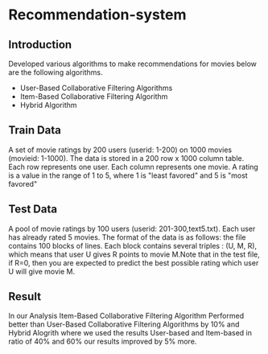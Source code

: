 # Recommendation-system

## Introduction
Developed various algorithms to make recommendations for movies below are the following algorithms.
*  User-Based Collaborative Filtering Algorithms
*  Item-Based Collaborative Filtering Algorithm 
*  Hybrid Algorithm

## Train Data
A set of movie ratings by 200 users (userid: 1-200) on 1000 movies (movieid: 1-1000). The data is stored in a 200 row x 1000 column table. Each row represents one user. Each column represents one movie. A rating is a value in the range of 1 to 5, where 1 is "least favored" and 5 is "most favored"

## Test Data
A pool of movie ratings by 100 users (userid: 201-300,text5.txt). Each user has already rated 5 movies. The format of the data is as follows: the file contains 100 blocks of lines. Each block contains several triples : (U, M, R), which means that user U gives R points to movie M.Note that in the test file, if R=0, then you are expected to predict the best possible rating which user U will give movie M.

## Result
In our Analysis Item-Based Collaborative Filtering Algorithm Performed better than User-Based Collaborative Filtering Algorithms by 10% and Hybrid Alogrith where we used the results User-based and Item-based in ratio of 40% and 60% our results improved by 5% more.
